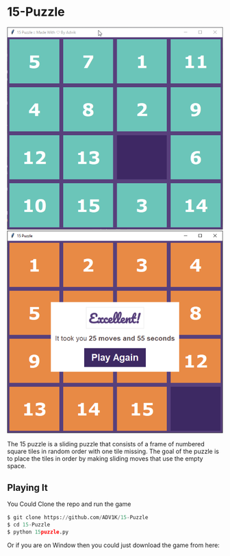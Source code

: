 # 15-Puzzle

<img src="demo.gif">
<img src="score.png">

The 15 puzzle is a sliding puzzle that consists of a frame of numbered square tiles in random order with one tile missing. The goal of the puzzle is to place the tiles in order by making sliding moves that use the empty space.

## Playing It
You Could Clone the repo and run the game
```python
$ git clone https://github.com/ADV1K/15-Puzzle
$ cd 15-Puzzle
$ python 15puzzle.py
```
Or if you are on Window then you could just download the game from here: 
